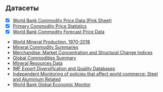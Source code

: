 ## Датасеты
- [x] [World Bank Commodity Price Data (Pink Sheet)](https://public.knoema.com/fwozvye/world-bank-commodity-price-data-pink-sheet)
- [x] [Primary Commodity Price Statistics](https://public.knoema.com/nvoozfc/primary-commodity-price-statistics)
- [x] [World Bank Commodity Forecast Price Data](https://public.knoema.com/ztbgeff/world-bank-commodity-forecast-price-data-october-2024)
- [World Mineral Production, 1970-2018](https://public.knoema.com/opomyfd/world-mineral-production-1970-2018)
- [Mineral Commodity Summaries](https://public.knoema.com/rgvumdg/mineral-commodity-summaries)
- [Merchandise: Market Concentration and Structural Change Indices](https://public.knoema.com/rcbyefg/merchandise-market-concentration-and-structural-change-indices)
- [Global Commodities Summary](https://public.knoema.com/ikaygle/global-commodities-summary)
- [Mineral Resources Data](https://public.knoema.com/mhicblg/mineral-resources-data-mrds)
- [IMF Export Diversification and Quality Databases](https://public.knoema.com/vfcvtl/imf-export-diversification-and-quality-databases)
- [Independent Monitoring of policies that affect world commerce: Steel and Aluminium Related](https://public.knoema.com/oawffpg/independent-monitoring-of-policies-that-affect-world-commerce-steel-and-aluminium-related)
- [World Bank Global Economic Monitor](https://public.knoema.com/qhpqgye/world-bank-global-economic-monitor)
